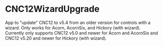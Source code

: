 # CNC12WizardUpgrade
 App to "update" CNC12 to v5.4 from an older version for controls with a wizard.
 Only works for Acorn, AcornSix, and Hickory (with wizard).
 Currently only supports CNC12 v5.0 and newer for Acorn and AcornSix and CNC12 v5.20 and newer for Hickory (with wizard).
